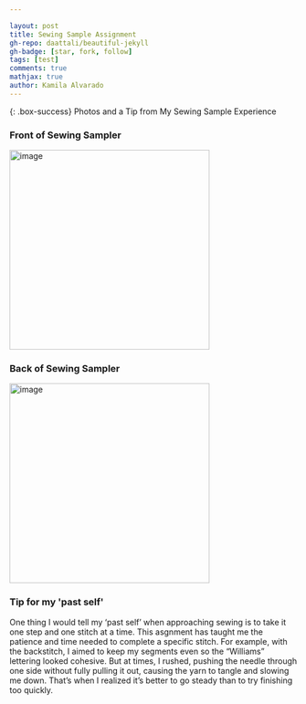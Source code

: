 ```yaml
---

layout: post
title: Sewing Sample Assignment
gh-repo: daattali/beautiful-jekyll
gh-badge: [star, fork, follow]
tags: [test]
comments: true
mathjax: true
author: Kamila Alvarado
---
```


{: .box-success}
Photos and a Tip from My Sewing Sample Experience

### Front of Sewing Sampler
<img src="https://kamila-alvarado.github.io/assets/img/frontpic.png" alt="image" width="350"/>

### Back of Sewing Sampler
<img src="https://kamila-alvarado.github.io/assets/img/backpic.png" alt="image" width="350"/>

### Tip for my 'past self'

One thing I would tell my ‘past self’ when approaching sewing is to take it one step and one stitch at a time. This asgnment has taught me the patience and time needed to complete a specific stitch. For example, with the backstitch, I aimed to keep my segments even so the “Williams” lettering looked cohesive. But at times, I rushed, pushing the needle through one side without fully pulling it out, causing the yarn to tangle and slowing me down. That’s when I realized it’s better to go steady than to try finishing too quickly.

